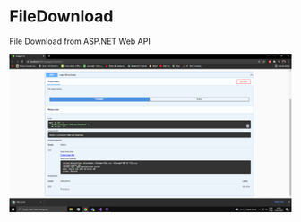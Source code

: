 # FileDownload
File Download from ASP.NET Web API

![](https://github.com/DiegoLins10/FileDownload/blob/master/FileDownload/file.png)
